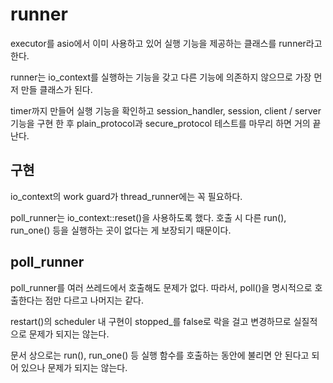# runner 

executor를 asio에서 이미 사용하고 있어 실행 기능을 제공하는 클래스를 runner라고 한다. 

runner는 io_context를 실행하는 기능을 갖고 다른 기능에 의존하지 않으므로 
가장 먼저 만들 클래스가 된다. 

timer까지 만들어 실행 기능을 확인하고 session_handler, session, client / server 기능을 
구현 한 후 plain_protocol과 secure_protocol 테스트를 마무리 하면 거의 끝난다. 

## 구현 

io_context의 work guard가 thread_runner에는 꼭 필요하다. 

poll_runner는 io_context::reset()을 사용하도록 했다. 
호출 시 다른 run(), run_one() 등을 실행하는 곳이 없다는 게 보장되기 때문이다. 


## poll_runner

poll_runner를 여러 쓰레드에서 호출해도 문제가 없다. 
따라서, poll()을 명시적으로 호출한다는 점만 다르고 나머지는 같다. 

restart()의 scheduler 내 구현이 stopped_를 false로 락을 걸고 변경하므로 
실질적으로 문제가 되지는 않는다. 

문서 상으로는 run(), run_one() 등 실행 함수를 호출하는 동안에 불리면 안 된다고 
되어 있으나 문제가 되지는 않는다. 



